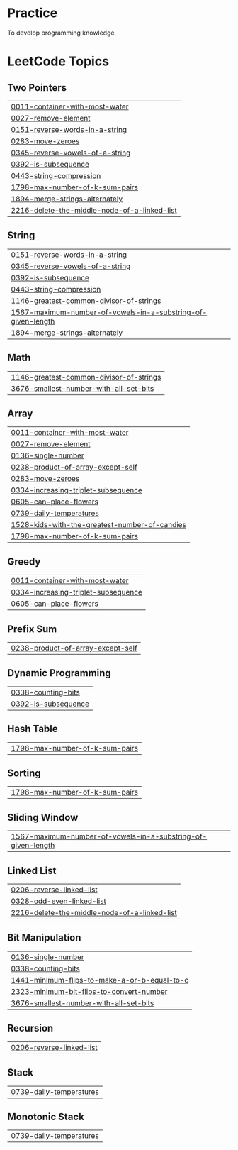 # Practice
To develop programming knowledge

<!---LeetCode Topics Start-->
# LeetCode Topics
## Two Pointers
|  |
| ------- |
| [0011-container-with-most-water](https://github.com/Hunterwolf-SK/Practice/tree/master/0011-container-with-most-water) |
| [0027-remove-element](https://github.com/Hunterwolf-SK/Practice/tree/master/0027-remove-element) |
| [0151-reverse-words-in-a-string](https://github.com/Hunterwolf-SK/Practice/tree/master/0151-reverse-words-in-a-string) |
| [0283-move-zeroes](https://github.com/Hunterwolf-SK/Practice/tree/master/0283-move-zeroes) |
| [0345-reverse-vowels-of-a-string](https://github.com/Hunterwolf-SK/Practice/tree/master/0345-reverse-vowels-of-a-string) |
| [0392-is-subsequence](https://github.com/Hunterwolf-SK/Practice/tree/master/0392-is-subsequence) |
| [0443-string-compression](https://github.com/Hunterwolf-SK/Practice/tree/master/0443-string-compression) |
| [1798-max-number-of-k-sum-pairs](https://github.com/Hunterwolf-SK/Practice/tree/master/1798-max-number-of-k-sum-pairs) |
| [1894-merge-strings-alternately](https://github.com/Hunterwolf-SK/Practice/tree/master/1894-merge-strings-alternately) |
| [2216-delete-the-middle-node-of-a-linked-list](https://github.com/Hunterwolf-SK/Practice/tree/master/2216-delete-the-middle-node-of-a-linked-list) |
## String
|  |
| ------- |
| [0151-reverse-words-in-a-string](https://github.com/Hunterwolf-SK/Practice/tree/master/0151-reverse-words-in-a-string) |
| [0345-reverse-vowels-of-a-string](https://github.com/Hunterwolf-SK/Practice/tree/master/0345-reverse-vowels-of-a-string) |
| [0392-is-subsequence](https://github.com/Hunterwolf-SK/Practice/tree/master/0392-is-subsequence) |
| [0443-string-compression](https://github.com/Hunterwolf-SK/Practice/tree/master/0443-string-compression) |
| [1146-greatest-common-divisor-of-strings](https://github.com/Hunterwolf-SK/Practice/tree/master/1146-greatest-common-divisor-of-strings) |
| [1567-maximum-number-of-vowels-in-a-substring-of-given-length](https://github.com/Hunterwolf-SK/Practice/tree/master/1567-maximum-number-of-vowels-in-a-substring-of-given-length) |
| [1894-merge-strings-alternately](https://github.com/Hunterwolf-SK/Practice/tree/master/1894-merge-strings-alternately) |
## Math
|  |
| ------- |
| [1146-greatest-common-divisor-of-strings](https://github.com/Hunterwolf-SK/Practice/tree/master/1146-greatest-common-divisor-of-strings) |
| [3676-smallest-number-with-all-set-bits](https://github.com/Hunterwolf-SK/Practice/tree/master/3676-smallest-number-with-all-set-bits) |
## Array
|  |
| ------- |
| [0011-container-with-most-water](https://github.com/Hunterwolf-SK/Practice/tree/master/0011-container-with-most-water) |
| [0027-remove-element](https://github.com/Hunterwolf-SK/Practice/tree/master/0027-remove-element) |
| [0136-single-number](https://github.com/Hunterwolf-SK/Practice/tree/master/0136-single-number) |
| [0238-product-of-array-except-self](https://github.com/Hunterwolf-SK/Practice/tree/master/0238-product-of-array-except-self) |
| [0283-move-zeroes](https://github.com/Hunterwolf-SK/Practice/tree/master/0283-move-zeroes) |
| [0334-increasing-triplet-subsequence](https://github.com/Hunterwolf-SK/Practice/tree/master/0334-increasing-triplet-subsequence) |
| [0605-can-place-flowers](https://github.com/Hunterwolf-SK/Practice/tree/master/0605-can-place-flowers) |
| [0739-daily-temperatures](https://github.com/Hunterwolf-SK/Practice/tree/master/0739-daily-temperatures) |
| [1528-kids-with-the-greatest-number-of-candies](https://github.com/Hunterwolf-SK/Practice/tree/master/1528-kids-with-the-greatest-number-of-candies) |
| [1798-max-number-of-k-sum-pairs](https://github.com/Hunterwolf-SK/Practice/tree/master/1798-max-number-of-k-sum-pairs) |
## Greedy
|  |
| ------- |
| [0011-container-with-most-water](https://github.com/Hunterwolf-SK/Practice/tree/master/0011-container-with-most-water) |
| [0334-increasing-triplet-subsequence](https://github.com/Hunterwolf-SK/Practice/tree/master/0334-increasing-triplet-subsequence) |
| [0605-can-place-flowers](https://github.com/Hunterwolf-SK/Practice/tree/master/0605-can-place-flowers) |
## Prefix Sum
|  |
| ------- |
| [0238-product-of-array-except-self](https://github.com/Hunterwolf-SK/Practice/tree/master/0238-product-of-array-except-self) |
## Dynamic Programming
|  |
| ------- |
| [0338-counting-bits](https://github.com/Hunterwolf-SK/Practice/tree/master/0338-counting-bits) |
| [0392-is-subsequence](https://github.com/Hunterwolf-SK/Practice/tree/master/0392-is-subsequence) |
## Hash Table
|  |
| ------- |
| [1798-max-number-of-k-sum-pairs](https://github.com/Hunterwolf-SK/Practice/tree/master/1798-max-number-of-k-sum-pairs) |
## Sorting
|  |
| ------- |
| [1798-max-number-of-k-sum-pairs](https://github.com/Hunterwolf-SK/Practice/tree/master/1798-max-number-of-k-sum-pairs) |
## Sliding Window
|  |
| ------- |
| [1567-maximum-number-of-vowels-in-a-substring-of-given-length](https://github.com/Hunterwolf-SK/Practice/tree/master/1567-maximum-number-of-vowels-in-a-substring-of-given-length) |
## Linked List
|  |
| ------- |
| [0206-reverse-linked-list](https://github.com/Hunterwolf-SK/Practice/tree/master/0206-reverse-linked-list) |
| [0328-odd-even-linked-list](https://github.com/Hunterwolf-SK/Practice/tree/master/0328-odd-even-linked-list) |
| [2216-delete-the-middle-node-of-a-linked-list](https://github.com/Hunterwolf-SK/Practice/tree/master/2216-delete-the-middle-node-of-a-linked-list) |
## Bit Manipulation
|  |
| ------- |
| [0136-single-number](https://github.com/Hunterwolf-SK/Practice/tree/master/0136-single-number) |
| [0338-counting-bits](https://github.com/Hunterwolf-SK/Practice/tree/master/0338-counting-bits) |
| [1441-minimum-flips-to-make-a-or-b-equal-to-c](https://github.com/Hunterwolf-SK/Practice/tree/master/1441-minimum-flips-to-make-a-or-b-equal-to-c) |
| [2323-minimum-bit-flips-to-convert-number](https://github.com/Hunterwolf-SK/Practice/tree/master/2323-minimum-bit-flips-to-convert-number) |
| [3676-smallest-number-with-all-set-bits](https://github.com/Hunterwolf-SK/Practice/tree/master/3676-smallest-number-with-all-set-bits) |
## Recursion
|  |
| ------- |
| [0206-reverse-linked-list](https://github.com/Hunterwolf-SK/Practice/tree/master/0206-reverse-linked-list) |
## Stack
|  |
| ------- |
| [0739-daily-temperatures](https://github.com/Hunterwolf-SK/Practice/tree/master/0739-daily-temperatures) |
## Monotonic Stack
|  |
| ------- |
| [0739-daily-temperatures](https://github.com/Hunterwolf-SK/Practice/tree/master/0739-daily-temperatures) |
<!---LeetCode Topics End-->
